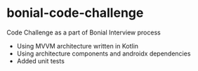 # bonial-code-challenge
Code Challenge as a part of Bonial Interview process


* Using MVVM architecture written in Kotlin
* Using architecture components and androidx dependencies 
* Added unit tests 
